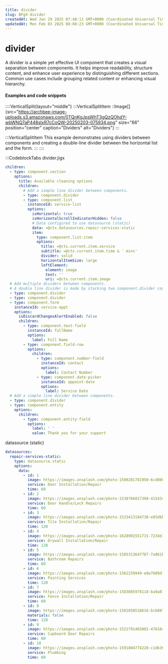 ```yaml
---
title: divider
slug: BFgX-divider
createdAt: Wed Jan 29 2025 07:48:11 GMT+0000 (Coordinated Universal Time)
updatedAt: Mon Feb 03 2025 08:08:23 GMT+0000 (Coordinated Universal Time)
---
```


# divider

A divider is a simple yet effective UI component that creates a visual separation between components. It helps improve readability, structure content, and enhance user experience by distinguishing different sections. Common use cases include grouping related content or enhancing visual hierarchy.

#### Examples and code snippets

::::VerticalSplit{layout="middle"} :::VerticalSplitItem ::Image\[]{src="https://archbee-image-uploads.s3.amazonaws.com/0TQnKgJpsWhT3gQzQOhdY-wbWNQ7aP448sIxR7cCoQW-20250203-075934.png" size="66" position="center" caption="Dividers" alt="Dividers"} :::

:::VerticalSplitItem This example demonstrates using dividers between components and creating a double-line divider between the horizontal list and the form. ::: ::::

:::CodeblockTabs divider.jigx

```yaml
children:
  - type: component.section
    options:
      title: Available cleaning options
      children:
        # Add a simple line divider between components.      
        - type: component.divider
        - type: component.list
          instanceId: service-list
          options:
            isHorizontal: true
            isHorizontalScrollIndicatorHidden: false
            # Data configured to use datasource (static) 
            data: =@ctx.datasources.repair-services-static
            item: 
              type: component.list-item
              options:
                title: =@ctx.current.item.service
                subtitle: =@ctx.current.item.time & ' mins'
                divider: solid
                horizontalItemSize: large
                leftElement: 
                  element: image
                  text: ''
                  uri: =@ctx.current.item.image
  # Add multiple dividers between components.
  # A double line divider is made by stacking two component.divider components.                 
  - type: component.divider
  - type: component.divider
  - type: component.form
    instanceId: service-appt
    options:
      isDiscardChangesAlertEnabled: false
      children:
        - type: component.text-field
          instanceId: fullName
          options:
            label: Full Name
        - type: component.field-row
          options:
            children:
              - type: component.number-field
                instanceId: contact
                options:
                  label: Contact Number
              - type: component.date-picker
                instanceId: appoint-date
                options:
                  label: Service Date
  # Add a simple line divider between components.                   
  - type: component.divider
  - type: component.entity
    options:
      children:
        - type: component.entity-field
          options:
            label: ' '
            value: Thank you for your support
```

datasource (static)

```yaml
datasources:
  repair-services-static:
    type: datasource.static
    options:
      data:
        - id: 1
          image: https://images.unsplash.com/photo-1500281781950-6cd80847ebcd?ixlib=rb-1.2.1&ixid=MnwxMjA3fDB8MHxwaG90by1wYWdlfHx8fGVufDB8fHx8&auto=format&fit=crop&w=1469&q=80
          service: Door Installation/Repair
          time: 60
        - id: 2
          image: https://images.unsplash.com/photo-1538766017398-415434a31a5b?ixlib=rb-1.2.1&ixid=MnwxMjA3fDB8MHxwaG90by1wYWdlfHx8fGVufDB8fHx8&auto=format&fit=crop&w=1470&q=80
          service: Door Handle/Lock Repairs
          time: 60        
        - id: 3
          image: https://images.unsplash.com/photo-1523413184730-e85dbbd04aba?ixlib=rb-1.2.1&ixid=MnwxMjA3fDB8MHxwaG90by1wYWdlfHx8fGVufDB8fHx8&auto=format&fit=crop&w=687&q=80
          service: Tile Installation/Repair
          time: 120
        - id: 4
          image: https://images.unsplash.com/photo-1628901551715-7234d14fb7a0?ixlib=rb-1.2.1&ixid=MnwxMjA3fDB8MHxwaG90by1wYWdlfHx8fGVufDB8fHx8&auto=format&fit=crop&w=1470&q=80
          service: Drywall Installation/Repair
          time: 120
        - id: 5
          image: https://images.unsplash.com/photo-1585313647787-7a061b5a85a6?ixlib=rb-1.2.1&ixid=MnwxMjA3fDB8MHxwaG90by1wYWdlfHx8fGVufDB8fHx8&auto=format&fit=crop&w=1423&q=80
          service: Bathroom Repairs
          time: 60
        - id: 6
          image: https://images.unsplash.com/photo-1562259949-e8e7689d7828?ixlib=rb-1.2.1&ixid=MnwxMjA3fDB8MHxwaG90by1wYWdlfHx8fGVufDB8fHx8&auto=format&fit=crop&w=1431&q=80
          service: Painting Services
          time: 120
        - id: 7
          image: https://images.unsplash.com/photo-1583805978118-ba9a81ac1399?ixlib=rb-1.2.1&ixid=MnwxMjA3fDB8MHxwaG90by1wYWdlfHx8fGVufDB8fHx8&auto=format&fit=crop&w=1470&q=80
          service: Fence Installation/Repair
          time: 60
        - id: 8
          image: https://images.unsplash.com/photo-1581850518616-bcb8077a2336?ixlib=rb-1.2.1&ixid=MnwxMjA3fDB8MHxwaG90by1wYWdlfHx8fGVufDB8fHx8&auto=format&fit=crop&w=1470&q=80
          materials: false
          time: 120
        - id: 9
          image: https://images.unsplash.com/photo-1522791465802-47616431a4cf?ixlib=rb-1.2.1&ixid=MnwxMjA3fDB8MHxwaG90by1wYWdlfHx8fGVufDB8fHx8&auto=format&fit=crop&w=1451&q=80
          service: Cupboard Door Repairs
          time: 60
        - id: 10
          image: https://images.unsplash.com/photo-1591804774220-c1db3673d05b?ixlib=rb-1.2.1&ixid=MnwxMjA3fDB8MHxwaG90by1wYWdlfHx8fGVufDB8fHx8&auto=format&fit=crop&w=1074&q=80
          service: Plumbing
          time: 60
```
